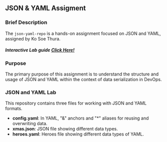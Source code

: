 ## JSON & YAML Assigment

### Brief Description

The `json-yaml-repo` is a hands-on assignment focused on JSON and YAML, assigned by Ko Soe Thura.


##### Interactive Lab guide [Click Here!](https://github.com/devktops/devops-misc/blob/master/yaml-lab.md)


### Purpose

The primary purpose of this assignment is to understand the structure and usage of JSON and YAML within the context of data serialization in DevOps.

### JSON and YAML Lab

This repository contains three files for working with JSON and YAML formats.

- **config.yaml**: In YAML, "&" anchors and "*" aliases for reusing and overwriting data.
- **xmas.json**: JSON file showing different data types.
- **heroes.yaml**: Heroes file showing different data types of YAML.

